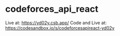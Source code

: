 # codeforces_api_react
Live at: https://yd02y.csb.app/
Code and Live at: https://codesandbox.io/s/codeforcesapireact-yd02y

